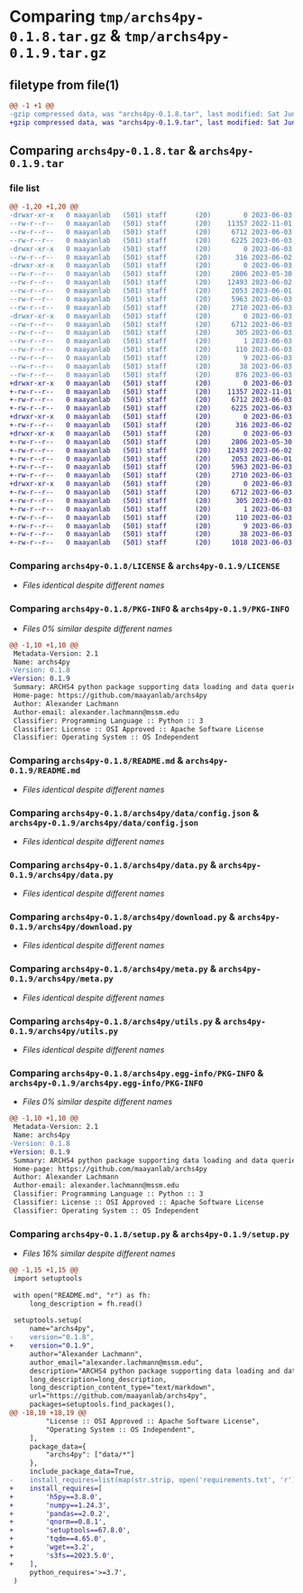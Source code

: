 # Comparing `tmp/archs4py-0.1.8.tar.gz` & `tmp/archs4py-0.1.9.tar.gz`

## filetype from file(1)

```diff
@@ -1 +1 @@
-gzip compressed data, was "archs4py-0.1.8.tar", last modified: Sat Jun  3 04:19:32 2023, max compression
+gzip compressed data, was "archs4py-0.1.9.tar", last modified: Sat Jun  3 04:22:22 2023, max compression
```

## Comparing `archs4py-0.1.8.tar` & `archs4py-0.1.9.tar`

### file list

```diff
@@ -1,20 +1,20 @@
-drwxr-xr-x   0 maayanlab   (501) staff       (20)        0 2023-06-03 04:19:32.640880 archs4py-0.1.8/
--rw-r--r--   0 maayanlab   (501) staff       (20)    11357 2022-11-01 18:40:54.000000 archs4py-0.1.8/LICENSE
--rw-r--r--   0 maayanlab   (501) staff       (20)     6712 2023-06-03 04:19:32.640702 archs4py-0.1.8/PKG-INFO
--rw-r--r--   0 maayanlab   (501) staff       (20)     6225 2023-06-03 02:35:52.000000 archs4py-0.1.8/README.md
-drwxr-xr-x   0 maayanlab   (501) staff       (20)        0 2023-06-03 04:19:32.638853 archs4py-0.1.8/archs4py/
--rw-r--r--   0 maayanlab   (501) staff       (20)      316 2023-06-02 17:50:36.000000 archs4py-0.1.8/archs4py/__init__.py
-drwxr-xr-x   0 maayanlab   (501) staff       (20)        0 2023-06-03 04:19:32.640267 archs4py-0.1.8/archs4py/data/
--rw-r--r--   0 maayanlab   (501) staff       (20)     2806 2023-05-30 21:18:42.000000 archs4py-0.1.8/archs4py/data/config.json
--rw-r--r--   0 maayanlab   (501) staff       (20)    12493 2023-06-02 16:44:04.000000 archs4py-0.1.8/archs4py/data.py
--rw-r--r--   0 maayanlab   (501) staff       (20)     2053 2023-06-01 21:46:37.000000 archs4py-0.1.8/archs4py/download.py
--rw-r--r--   0 maayanlab   (501) staff       (20)     5963 2023-06-03 02:17:54.000000 archs4py-0.1.8/archs4py/meta.py
--rw-r--r--   0 maayanlab   (501) staff       (20)     2710 2023-06-03 01:03:33.000000 archs4py-0.1.8/archs4py/utils.py
-drwxr-xr-x   0 maayanlab   (501) staff       (20)        0 2023-06-03 04:19:32.640095 archs4py-0.1.8/archs4py.egg-info/
--rw-r--r--   0 maayanlab   (501) staff       (20)     6712 2023-06-03 04:19:32.000000 archs4py-0.1.8/archs4py.egg-info/PKG-INFO
--rw-r--r--   0 maayanlab   (501) staff       (20)      305 2023-06-03 04:19:32.000000 archs4py-0.1.8/archs4py.egg-info/SOURCES.txt
--rw-r--r--   0 maayanlab   (501) staff       (20)        1 2023-06-03 04:19:32.000000 archs4py-0.1.8/archs4py.egg-info/dependency_links.txt
--rw-r--r--   0 maayanlab   (501) staff       (20)      110 2023-06-03 04:19:32.000000 archs4py-0.1.8/archs4py.egg-info/requires.txt
--rw-r--r--   0 maayanlab   (501) staff       (20)        9 2023-06-03 04:19:32.000000 archs4py-0.1.8/archs4py.egg-info/top_level.txt
--rw-r--r--   0 maayanlab   (501) staff       (20)       38 2023-06-03 04:19:32.640935 archs4py-0.1.8/setup.cfg
--rw-r--r--   0 maayanlab   (501) staff       (20)      876 2023-06-03 04:18:49.000000 archs4py-0.1.8/setup.py
+drwxr-xr-x   0 maayanlab   (501) staff       (20)        0 2023-06-03 04:22:22.333773 archs4py-0.1.9/
+-rw-r--r--   0 maayanlab   (501) staff       (20)    11357 2022-11-01 18:40:54.000000 archs4py-0.1.9/LICENSE
+-rw-r--r--   0 maayanlab   (501) staff       (20)     6712 2023-06-03 04:22:22.333638 archs4py-0.1.9/PKG-INFO
+-rw-r--r--   0 maayanlab   (501) staff       (20)     6225 2023-06-03 02:35:52.000000 archs4py-0.1.9/README.md
+drwxr-xr-x   0 maayanlab   (501) staff       (20)        0 2023-06-03 04:22:22.332304 archs4py-0.1.9/archs4py/
+-rw-r--r--   0 maayanlab   (501) staff       (20)      316 2023-06-02 17:50:36.000000 archs4py-0.1.9/archs4py/__init__.py
+drwxr-xr-x   0 maayanlab   (501) staff       (20)        0 2023-06-03 04:22:22.333337 archs4py-0.1.9/archs4py/data/
+-rw-r--r--   0 maayanlab   (501) staff       (20)     2806 2023-05-30 21:18:42.000000 archs4py-0.1.9/archs4py/data/config.json
+-rw-r--r--   0 maayanlab   (501) staff       (20)    12493 2023-06-02 16:44:04.000000 archs4py-0.1.9/archs4py/data.py
+-rw-r--r--   0 maayanlab   (501) staff       (20)     2053 2023-06-01 21:46:37.000000 archs4py-0.1.9/archs4py/download.py
+-rw-r--r--   0 maayanlab   (501) staff       (20)     5963 2023-06-03 02:17:54.000000 archs4py-0.1.9/archs4py/meta.py
+-rw-r--r--   0 maayanlab   (501) staff       (20)     2710 2023-06-03 01:03:33.000000 archs4py-0.1.9/archs4py/utils.py
+drwxr-xr-x   0 maayanlab   (501) staff       (20)        0 2023-06-03 04:22:22.333195 archs4py-0.1.9/archs4py.egg-info/
+-rw-r--r--   0 maayanlab   (501) staff       (20)     6712 2023-06-03 04:22:22.000000 archs4py-0.1.9/archs4py.egg-info/PKG-INFO
+-rw-r--r--   0 maayanlab   (501) staff       (20)      305 2023-06-03 04:22:22.000000 archs4py-0.1.9/archs4py.egg-info/SOURCES.txt
+-rw-r--r--   0 maayanlab   (501) staff       (20)        1 2023-06-03 04:22:22.000000 archs4py-0.1.9/archs4py.egg-info/dependency_links.txt
+-rw-r--r--   0 maayanlab   (501) staff       (20)      110 2023-06-03 04:22:22.000000 archs4py-0.1.9/archs4py.egg-info/requires.txt
+-rw-r--r--   0 maayanlab   (501) staff       (20)        9 2023-06-03 04:22:22.000000 archs4py-0.1.9/archs4py.egg-info/top_level.txt
+-rw-r--r--   0 maayanlab   (501) staff       (20)       38 2023-06-03 04:22:22.333820 archs4py-0.1.9/setup.cfg
+-rw-r--r--   0 maayanlab   (501) staff       (20)     1018 2023-06-03 04:22:12.000000 archs4py-0.1.9/setup.py
```

### Comparing `archs4py-0.1.8/LICENSE` & `archs4py-0.1.9/LICENSE`

 * *Files identical despite different names*

### Comparing `archs4py-0.1.8/PKG-INFO` & `archs4py-0.1.9/PKG-INFO`

 * *Files 0% similar despite different names*

```diff
@@ -1,10 +1,10 @@
 Metadata-Version: 2.1
 Name: archs4py
-Version: 0.1.8
+Version: 0.1.9
 Summary: ARCHS4 python package supporting data loading and data queries.
 Home-page: https://github.com/maayanlab/archs4py
 Author: Alexander Lachmann
 Author-email: alexander.lachmann@mssm.edu
 Classifier: Programming Language :: Python :: 3
 Classifier: License :: OSI Approved :: Apache Software License
 Classifier: Operating System :: OS Independent
```

### Comparing `archs4py-0.1.8/README.md` & `archs4py-0.1.9/README.md`

 * *Files identical despite different names*

### Comparing `archs4py-0.1.8/archs4py/data/config.json` & `archs4py-0.1.9/archs4py/data/config.json`

 * *Files identical despite different names*

### Comparing `archs4py-0.1.8/archs4py/data.py` & `archs4py-0.1.9/archs4py/data.py`

 * *Files identical despite different names*

### Comparing `archs4py-0.1.8/archs4py/download.py` & `archs4py-0.1.9/archs4py/download.py`

 * *Files identical despite different names*

### Comparing `archs4py-0.1.8/archs4py/meta.py` & `archs4py-0.1.9/archs4py/meta.py`

 * *Files identical despite different names*

### Comparing `archs4py-0.1.8/archs4py/utils.py` & `archs4py-0.1.9/archs4py/utils.py`

 * *Files identical despite different names*

### Comparing `archs4py-0.1.8/archs4py.egg-info/PKG-INFO` & `archs4py-0.1.9/archs4py.egg-info/PKG-INFO`

 * *Files 0% similar despite different names*

```diff
@@ -1,10 +1,10 @@
 Metadata-Version: 2.1
 Name: archs4py
-Version: 0.1.8
+Version: 0.1.9
 Summary: ARCHS4 python package supporting data loading and data queries.
 Home-page: https://github.com/maayanlab/archs4py
 Author: Alexander Lachmann
 Author-email: alexander.lachmann@mssm.edu
 Classifier: Programming Language :: Python :: 3
 Classifier: License :: OSI Approved :: Apache Software License
 Classifier: Operating System :: OS Independent
```

### Comparing `archs4py-0.1.8/setup.py` & `archs4py-0.1.9/setup.py`

 * *Files 16% similar despite different names*

```diff
@@ -1,15 +1,15 @@
 import setuptools
 
 with open("README.md", "r") as fh:
     long_description = fh.read()
 
 setuptools.setup(
     name="archs4py",
-    version="0.1.8",
+    version="0.1.9",
     author="Alexander Lachmann",
     author_email="alexander.lachmann@mssm.edu",
     description="ARCHS4 python package supporting data loading and data queries.",
     long_description=long_description,
     long_description_content_type="text/markdown",
     url="https://github.com/maayanlab/archs4py",
     packages=setuptools.find_packages(),
@@ -18,10 +18,19 @@
         "License :: OSI Approved :: Apache Software License",
         "Operating System :: OS Independent",
     ],
     package_data={
         "archs4py": ["data/*"]
     },
     include_package_data=True,
-    install_requires=list(map(str.strip, open('requirements.txt', 'r').readlines())),
+    install_requires=[
+        'h5py==3.8.0',
+        'numpy==1.24.3',
+        'pandas==2.0.2',
+        'qnorm==0.8.1',
+        'setuptools==67.8.0',
+        'tqdm==4.65.0',
+        'wget==3.2',
+        's3fs==2023.5.0',
+    ],
     python_requires='>=3.7',
 )
```

